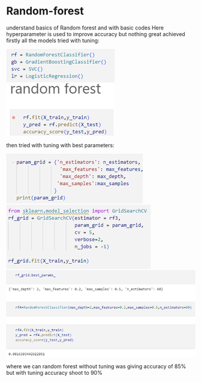 # Random-forest


understand basics of Random forest and with basic codes
Here hyperparameter is used to improve accuracy but nothing great achieved
firstly all the models tried with tuning:


![Alt text](image.png)
![Alt text](image-1.png)


then tried with tuning with best parameters:


![Alt text](image-2.png)
![Alt text](image-3.png)
![Alt text](image-4.png)


where we can random forest without tuning was giving accuracy of 85% but with tuning accuracy shoot to 90%
